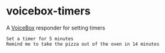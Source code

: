 # voicebox-timers

A [VoiceBox](https://github.com/thomascullen/voicebox) responder for setting timers

```
Set a timer for 5 minutes
Remind me to take the pizza out of the oven in 14 minutes
```
